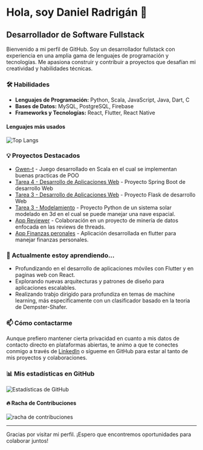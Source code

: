 # Hola, soy Daniel Radrigán 👋

## Desarrollador de Software Fullstack

Bienvenido a mi perfil de GitHub. Soy un desarrollador fullstack con experiencia en una amplia gama de lenguajes de programación y tecnologías. Me apasiona construir y contribuir a proyectos que desafían mi creatividad y habilidades técnicas.

### 🛠 Habilidades
- **Lenguajes de Programación:** Python, Scala, JavaScript, Java, Dart, C
- **Bases de Datos:** MySQL, PostgreSQL, Firebase
- **Frameworks y Tecnologías:** React, Flutter, React Native

#### Lenguajes más usados
![Top Langs](https://github-readme-stats.vercel.app/api/top-langs/?username=DR-Barros&layout=compact&theme=tokyonight)


### 💡 Proyectos Destacados
- [Gwen-t](https://github.com/DR-Barros/gwen-t-DR-Barros) - Juego desarrollado en Scala en el cual se implementan buenas practicas de POO
- [Tarea 4 - Desarrollo de Aplicaciones Web](https://github.com/DR-Barros/Tarea4-DesarrolloDeAplicacionesWeb) - Proyecto Spring Boot de desarrollo Web
- [Tarea 3 - Desarrollo de Aplicaciones Web](https://github.com/DR-Barros/Tarea3-DesarrolloDeAplicacionesWeb) - Proyecto Flask de desarrollo Web
- [Tarea 3 - Modelamiento](https://github.com/DR-Barros/tarea3-modelamiento) - Proyecto Python de un sistema solar modelado en 3d en el cual se puede manejar una nave espacial.
- [App Reviewer](https://github.com/MartinEBravo/App-Reviewer) - Colaboración en un proyecto de minería de datos enfocada en las reviews de threads.
- [App Finanzas peronales](https://github.com/DR-Barros/appFinanzas) - Aplicación desarrollada en flutter para manejar finanzas personales.

### 🌱 Actualmente estoy aprendiendo...
- Profundizando en el desarrollo de aplicaciones móviles con Flutter y en paginas web con React.
- Explorando nuevas arquitecturas y patrones de diseño para aplicaciones escalables.
- Realizando trabjo dirigido para profundiza en temas de machine learning, más especificamente con un clasificador basado en la teoria  de Dempster-Shafer.

### 📫 Cómo contactarme
Aunque prefiero mantener cierta privacidad en cuanto a mis datos de contacto directo en plataformas abiertas, te animo a que te conectes conmigo a través de [LinkedIn](https://www.linkedin.com/in/danielradriganbarros) o sígueme en GitHub para estar al tanto de mis proyectos y colaboraciones.

### 📊 Mis estadísticas en GitHub

![Estadísticas de GitHub](https://github-readme-stats.vercel.app/api?username=DR-Barros&show_icons=true&theme=tokyonight)

#### 🔥 Racha de Contribuciones
![racha de contribuciones](https://github-readme-streak-stats.herokuapp.com/?user=DR-Barros&theme=tokyonight)


---

Gracias por visitar mi perfil. ¡Espero que encontremos oportunidades para colaborar juntos!
